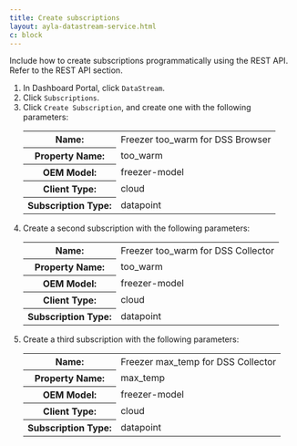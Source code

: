 ```yaml
---
title: Create subscriptions
layout: ayla-datastream-service.html
c: block
---
```


Include how to create subscriptions programmatically using the REST API. Refer to the REST API section.

<ol>
  <li>In Dashboard Portal, click <code>DataStream</code>.</li>
  <li>Click <code>Subscriptions</code>.</li>
  <li>Click <code>Create Subscription</code>, and create one with the following parameters:
    <table class="key-value-table">
      <tr>
        <th>Name:</th>
        <td>Freezer too_warm for DSS Browser</td>
      </tr>
      <tr>
        <th>Property Name:</th>
        <td>too_warm</td>
      </tr>
      <tr>
        <th>OEM Model:</th>
        <td>freezer-model</td>
      </tr>
      <tr>
        <th>Client Type:</th>
        <td>cloud</td>
      </tr>
      <tr>
        <th>Subscription Type:</th>
        <td>datapoint</td>
      </tr>
    </table>
  </li>
  <li>Create a second subscription with the following parameters:
    <table class="key-value-table">
      <tr>
        <th>Name:</th>
        <td>Freezer too_warm for DSS Collector</td>
      </tr>
      <tr>
        <th>Property Name:</th>
        <td>too_warm</td>
      </tr>
      <tr>
        <th>OEM Model:</th>
        <td>freezer-model</td>
      </tr>
      <tr>
        <th>Client Type:</th>
        <td>cloud</td>
      </tr>
      <tr>
        <th>Subscription Type:</th>
        <td>datapoint</td>
      </tr>
    </table>
  </li>
  <li>Create a third subscription with the following parameters:
    <table class="key-value-table">
      <tr>
        <th>Name:</th>
        <td>Freezer max_temp for DSS Collector</td>
      </tr>
      <tr>
        <th>Property Name:</th>
        <td>max_temp</td>
      </tr>
      <tr>
        <th>OEM Model:</th>
        <td>freezer-model</td>
      </tr>
      <tr>
        <th>Client Type:</th>
        <td>cloud</td>
      </tr>
      <tr>
        <th>Subscription Type:</th>
        <td>datapoint</td>
      </tr>
    </table>
  </li>
</ol>
